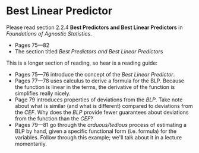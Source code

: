 # Best Linear Predictor 

Please read section 2.2.4 **Best Predictors and Best Linear Predictors** in *Foundations of Agnostic Statistics*. 

- Pages 75—82
- The section titled *Best Predictors and Best Linear Predictors* 

This is a longer section of reading, so hear is a reading guide: 

- Pages 75—76 introduce the concept of the *Best Linear Predictor*.
- Pages 77—78 uses calculus to derive a formula for the BLP. Because the function is linear in the terms, the derivative of the function is simplifies really nicely. 
- Page 79 introduces properties of deviations from the *BLP*. Take note about what is similar (and what is different) compared to deviations from the *CEF*. Why does the *BLP* provide fewer guarantees about deviations from the function than the *CEF*? 
- Pages 79—81 go through the *arduous/tedious* process of estimating a BLP by hand, given a specific functional form (i.e. formula) for the variables. Follow through this example; we'll talk about it in a lecture momentarily. 


